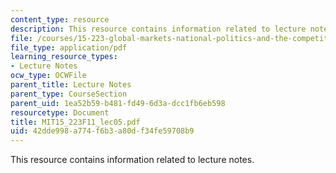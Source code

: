 ```yaml
---
content_type: resource
description: This resource contains information related to lecture notes.
file: /courses/15-223-global-markets-national-politics-and-the-competitive-advantage-of-firms-fall-2011/42dde998a774f6b3a80df34fe59708b9_MIT15_223F11_lec05.pdf
file_type: application/pdf
learning_resource_types:
- Lecture Notes
ocw_type: OCWFile
parent_title: Lecture Notes
parent_type: CourseSection
parent_uid: 1ea52b59-b481-fd49-6d3a-dcc1fb6eb598
resourcetype: Document
title: MIT15_223F11_lec05.pdf
uid: 42dde998-a774-f6b3-a80d-f34fe59708b9
---
```

This resource contains information related to lecture notes.

